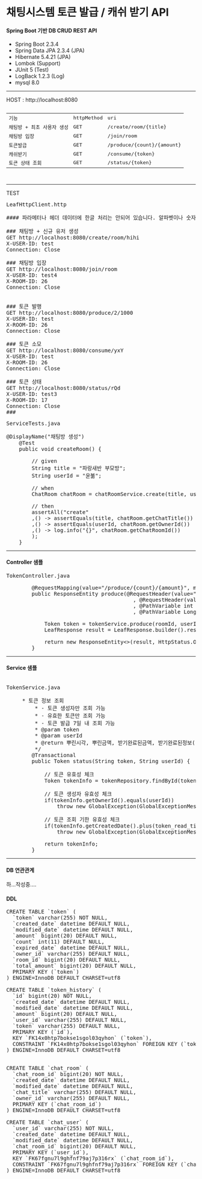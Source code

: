 # 채팅시스템 토큰 발급 / 캐쉬 받기 API

#### Spring Boot 기반 DB CRUD REST API

- Spring Boot 2.3.4
- Spring Data JPA 2.3.4 (JPA)
- Hibernate 5.4.21 (JPA)
- Lombok (Support)
- JUnit 5 (Test)
- LogBack 1.2.3 (Log)
- mysql 8.0

-------
HOST : http://localhost:8080

<pre>
<table>
<tr><td>기능</td><td>httpMethod</td><td>uri</td></tr>
<tr><td>채팅방 + 최초 사용자 생성 </td><td>GET</td><td>/create/room/{title}</td></tr>
<tr><td>채팅방 입장</td><td>GET</td><td>/join/room</td></tr>
<tr><td>토큰발급</td><td>GET</td><td>/produce/{count}/{amount}</td></tr>
<tr><td>캐쉬받기</td><td>GET</td><td>/consume/{token}</td></tr>
<tr><td>토큰 상태 조회</td><td>GET</td><td>/status/{token}</td></tr>
</table>
</pre>
 

-------
TEST

<pre>
LeafHttpClient.http

#### 파라메터나 헤더 데이터에 한글 처리는 안되어 있습니다. 알파벳이나 숫자로 테스트가 가능합니다.

### 채팅방 + 신규 유저 생성
GET http://localhost:8080/create/room/hihi
X-USER-ID: test
Connection: Close

### 채팅방 입장
GET http://localhost:8080/join/room
X-USER-ID: test4
X-ROOM-ID: 26
Connection: Close


### 토큰 발행
GET http://localhost:8080/produce/2/1000
X-USER-ID: test
X-ROOM-ID: 26
Connection: Close

### 토큰 소모
GET http://localhost:8080/consume/yxY
X-USER-ID: test
X-ROOM-ID: 26
Connection: Close

### 토큰 상태
GET http://localhost:8080/status/rQd
X-USER-ID: test3
X-ROOM-ID: 17
Connection: Close
###
</pre>

<pre>
ServiceTests.java

@DisplayName("채팅방 생성")
    @Test
    public void createRoom() {

        // given
        String title = "파랑새반 부모방";
        String userId = "윤볾";

        // when
        ChatRoom chatRoom = chatRoomService.create(title, userId);

        // then
        assertAll("create"
        ,() -> assertEquals(title, chatRoom.getChatTitle())
        ,() -> assertEquals(userId, chatRoom.getOwnerId())
        ,() -> log.info("{}", chatRoom.getChatRoomId())
        );
    }
</pre>

-------

#### Controller 샘플
<pre>
TokenController.java

        @RequestMapping(value="/produce/{count}/{amount}", method = {RequestMethod.GET})
        public ResponseEntity<LeafResponse> produce(@RequestHeader(value="X-USER-ID") String userId
                                        , @RequestHeader(value="X-ROOM-ID") Long roomId
                                        , @PathVariable int count
                                        , @PathVariable Long amount) {
    
            Token token = tokenService.produce(roomId, userId, count, amount);
            LeafResponse<Token> result = LeafResponse.<Token>builder().result(token).build();
    
            return new ResponseEntity<>(result, HttpStatus.OK);
        }
</pre>

-------

#### Service 샘플
<pre>

TokenService.java
    
     * 토큰 정보 조회
         * - 토큰 생성자만 조회 가능
         * - 유효한 토큰만 조회 가능
         * - 토큰 발급 7일 내 조회 가능
         * @param token
         * @param userId
         * @return 뿌린시각, 뿌린금액, 받기완료된금액, 받기완료된정보([받은금액, 받은사용자 아이디])
         */
        @Transactional
        public Token status(String token, String userId) {
    
            // 토큰 유효성 체크
            Token tokenInfo = tokenRepository.findById(token).orElseThrow(GlobalExceptionMessage.INVALID_TOKEN::exception);
    
            // 토큰 생성자 유효성 체크
            if(tokenInfo.getOwnerId().equals(userId))
                throw new GlobalException(GlobalExceptionMessage.INVALID_TOKEN_OWNER2);
    
            // 토큰 조회 기한 유효성 체크
            if(tokenInfo.getCreatedDate().plus(token_read_time, ChronoUnit.DAYS).isBefore(LocalDateTime.now()))
                throw new GlobalException(GlobalExceptionMessage.INVALID_TOKEN_DATE);
    
            return tokenInfo;
        }
</pre>

-------

#### DB 연관관계
하...작성중....

#### DDL

<pre>
CREATE TABLE `token` (
  `token` varchar(255) NOT NULL,
  `created_date` datetime DEFAULT NULL,
  `modified_date` datetime DEFAULT NULL,
  `amount` bigint(20) DEFAULT NULL,
  `count` int(11) DEFAULT NULL,
  `expired_date` datetime DEFAULT NULL,
  `owner_id` varchar(255) DEFAULT NULL,
  `room_id` bigint(20) DEFAULT NULL,
  `total_amount` bigint(20) DEFAULT NULL,
  PRIMARY KEY (`token`)
) ENGINE=InnoDB DEFAULT CHARSET=utf8

CREATE TABLE `token_history` (
  `id` bigint(20) NOT NULL,
  `created_date` datetime DEFAULT NULL,
  `modified_date` datetime DEFAULT NULL,
  `amount` bigint(20) DEFAULT NULL,
  `user_id` varchar(255) DEFAULT NULL,
  `token` varchar(255) DEFAULT NULL,
  PRIMARY KEY (`id`),
  KEY `FK14x0htp7bokse1sgol03qyhon` (`token`),
  CONSTRAINT `FK14x0htp7bokse1sgol03qyhon` FOREIGN KEY (`token`) REFERENCES `token` (`token`)
) ENGINE=InnoDB DEFAULT CHARSET=utf8


CREATE TABLE `chat_room` (
  `chat_room_id` bigint(20) NOT NULL,
  `created_date` datetime DEFAULT NULL,
  `modified_date` datetime DEFAULT NULL,
  `chat_title` varchar(255) DEFAULT NULL,
  `owner_id` varchar(255) DEFAULT NULL,
  PRIMARY KEY (`chat_room_id`)
) ENGINE=InnoDB DEFAULT CHARSET=utf8

CREATE TABLE `chat_user` (
  `user_id` varchar(255) NOT NULL,
  `created_date` datetime DEFAULT NULL,
  `modified_date` datetime DEFAULT NULL,
  `chat_room_id` bigint(20) DEFAULT NULL,
  PRIMARY KEY (`user_id`),
  KEY `FK67fgnu7l9ghfnf79aj7p316rx` (`chat_room_id`),
  CONSTRAINT `FK67fgnu7l9ghfnf79aj7p316rx` FOREIGN KEY (`chat_room_id`) REFERENCES `chat_room` (`chat_room_id`)
) ENGINE=InnoDB DEFAULT CHARSET=utf8

</pre>

